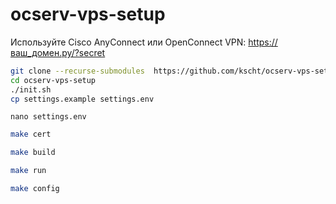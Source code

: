 # ocserv-vps-setup

Используйте Cisco AnyConnect или OpenConnect VPN:
https://ваш_домен.ру/?secret


```bash
git clone --recurse-submodules  https://github.com/kscht/ocserv-vps-setup.git
cd ocserv-vps-setup
./init.sh
cp settings.example settings.env
```

```
nano settings.env
```


```bash
make cert
```

```bash
make build
```

```bash
make run
```

```bash
make config
```